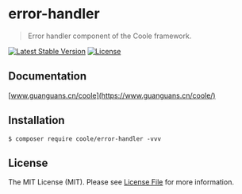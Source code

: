 # error-handler

> Error handler component of the Coole framework.

[![Latest Stable Version](https://poser.pugx.org/coole/error-handler/v)](//packagist.org/packages/coole/error-handler)
[![License](https://poser.pugx.org/coole/error-handler/license)](//packagist.org/packages/coole/error-handler)

## Documentation

[www.guanguans.cn/coole](https://www.guanguans.cn/coole/)

## Installation

``` shell script
$ composer require coole/error-handler -vvv
```

## License

The MIT License (MIT). Please see [License File](LICENSE) for more information.
